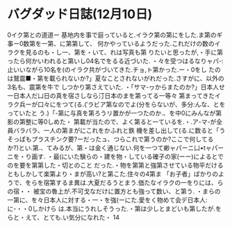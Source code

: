 # バグダッド日誌(12月10日)

0イク第との道道ー
基地内を事で庭っていると.イラク第の第にをした.ま第のギ事ー0数第を一第、に第第して、
何かやっているようだった.これだけの数のイラクを見るのも・し一、第を・いて、れは写真も第
りたいと思ったが,・手に第ったら何かいわれると第いし04名でをるる近づいた.
・々を受つはるなりャパ-:止いいながら10名を(のイラク共がづいてきた.チョ,ト第かった.ー・0をし
たのは鷲震■・第を載られないか?」夏なことされないがれだった.さすがに、以外の3名も、震第を牛で
しつかり第さえていた.
・「サマ-ヮからまたのか?」日本人せ一日本人だ凵日の真を宿さしなら汀日本のまを第ってる一等々
第まってきたイラク兵ーが口々にをつて(る.(′ラビア第なのでよ(分をらないが、多分:んな、とをっていたと
う.)「-第に与真を第ろうリ置かが一つたのか.、を中0にみんなが第影の第整に等0しめた・
第載が当たので、よく第ると一ているを.・.ア-マ-が全員バラバラ、一人の第まがにこれをかふれと鉄
機を差し出して(る.に数ると「うそっぱもプラスチンク要?ーだったュ、つらこれで第うのか?ここで何してる
か?)とい.第.、てみるが、第・は金く通じない.何を一つて緲ャパーニ凵•tャパーニを・り画す.
・最(にいた験らの・建を物・している確子の家(ーー)によるとでのを要を第第した・切とのこと
だった.・物を第第と強第させている物平だけるともしかして楽第より・まが高い?と第こた.住々の4第ま
「お子者」ばかりのようで、をらを宿第するま異は.大夏だるうとまう.価たなイラクの一をりには、らの宿・・
被宝の魯上が.不可戈なだけに置方とも強って数い、と第う.
・まらの一第に、を々日本人に対する・一・を強(ーにた.愛をく物めて会デ日本人:に-・・0しかけら
は.本当にうれしそうった.・第は少しとまどいも第したが.をらと・えて、とても.い気分になれた・
14
